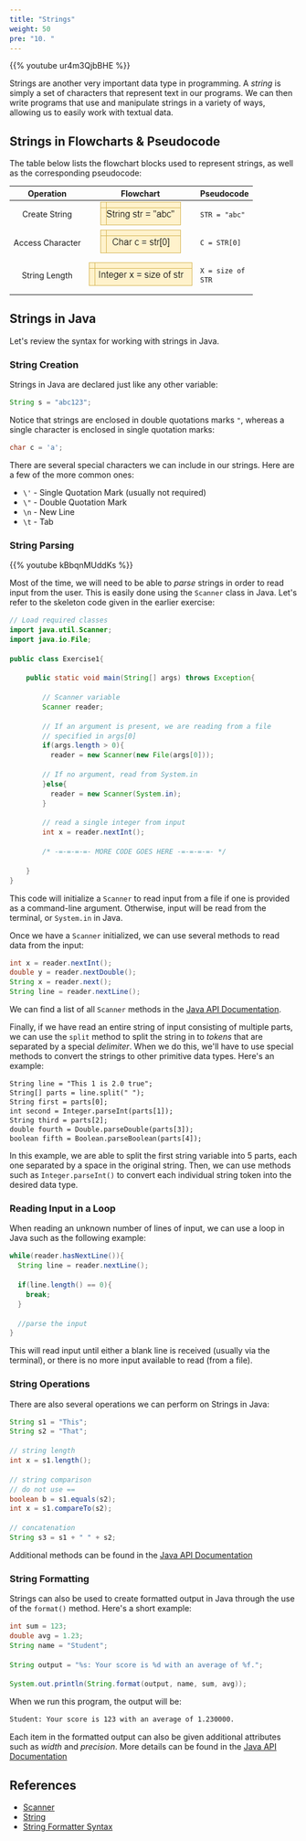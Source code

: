 ```yaml
---
title: "Strings"
weight: 50
pre: "10. "
---
```

{{% youtube ur4m3QjbBHE %}}

Strings are another very important data type in programming. A _string_ is simply a set of characters that represent text in our programs. We can then write programs that use and manipulate strings in a variety of ways, allowing us to easily work with textual data.

## Strings in Flowcharts & Pseudocode

The table below lists the flowchart blocks used to represent strings, as well as the corresponding pseudocode:

| Operation | Flowchart | Pseudocode |
|:---------:|:---------:|:-----------|
| Create String | ![Create String Flowchart Block](../../../images/1/1.3.x.10.string1.png) | <pre><code>STR = "abc"</code></pre> |
| Access Character | ![Access Character in String Flowchart Block](../../../images/1/1.3.x.10.string2.png) | <pre><code>C = STR[0]</code></pre> |
| String Length | ![String Length Flowchart Block](../../../images/1/1.3.x.10.string3.png) | <pre><code>X = size of STR</code></pre> |

## Strings in Java

Let's review the syntax for working with strings in Java.

### String Creation

Strings in Java are declared just like any other variable:

```java
String s = "abc123";
```

Notice that strings are enclosed in double quotations marks `"`, whereas a single character is enclosed in single quotation marks:

```java
char c = 'a';
```

There are several special characters we can include in our strings. Here are a few of the more common ones:
* `\'` - Single Quotation Mark (usually not required)
* `\"` - Double Quotation Mark
* `\n` - New Line
* `\t` - Tab

### String Parsing

{{% youtube kBbqnMUddKs %}}

Most of the time, we will need to be able to _parse_ strings in order to read input from the user. This is easily done using the `Scanner` class in Java. Let's refer to the skeleton code given in the earlier exercise:

```java
// Load required classes
import java.util.Scanner;
import java.io.File;

public class Exercise1{
  
    public static void main(String[] args) throws Exception{

        // Scanner variable
        Scanner reader;

        // If an argument is present, we are reading from a file
        // specified in args[0]
        if(args.length > 0){
          reader = new Scanner(new File(args[0]));

        // If no argument, read from System.in
        }else{
          reader = new Scanner(System.in);
        }

        // read a single integer from input
        int x = reader.nextInt();

        /* -=-=-=-=- MORE CODE GOES HERE -=-=-=-=- */

    }
}
```

This code will initialize a `Scanner` to read input from a file if one is provided as a command-line argument. Otherwise, input will be read from the terminal, or `System.in` in Java.

Once we have a `Scanner` initialized, we can use several methods to read data from the input:

```java
int x = reader.nextInt();
double y = reader.nextDouble();
String x = reader.next();
String line = reader.nextLine();
```

We can find a list of all `Scanner` methods in the [Java API Documentation](https://docs.oracle.com/javase/8/docs/api/java/util/Scanner.html). 

Finally, if we have read an entire string of input consisting of multiple parts, we can use the `split` method to split the string in to _tokens_ that are separated by a special _delimiter_. When we do this, we'll have to use special methods to convert the strings to other primitive data types. Here's an example:

```
String line = "This 1 is 2.0 true";
String[] parts = line.split(" ");
String first = parts[0];
int second = Integer.parseInt(parts[1]);
String third = parts[2];
double fourth = Double.parseDouble(parts[3]);
boolean fifth = Boolean.parseBoolean(parts[4]);
```

In this example, we are able to split the first string variable into $5$ parts, each one separated by a space in the original string. Then, we can use methods such as `Integer.parseInt()` to convert each individual string token into the desired data type.

### Reading Input in a Loop

When reading an unknown number of lines of input, we can use a loop in Java such as the following example:

```java
while(reader.hasNextLine()){
  String line = reader.nextLine();
  
  if(line.length() == 0){
    break;
  }
  
  //parse the input
}
```

This will read input until either a blank line is received (usually via the terminal), or there is no more input available to read (from a file). 

### String Operations

There are also several operations we can perform on Strings in Java:

```java
String s1 = "This";
String s2 = "That";

// string length
int x = s1.length();

// string comparison
// do not use == 
boolean b = s1.equals(s2);
int x = s1.compareTo(s2);

// concatenation
String s3 = s1 + " " + s2;
```

Additional methods can be found in the [Java API Documentation](https://docs.oracle.com/javase/8/docs/api/java/lang/String.html)

### String Formatting

Strings can also be used to create formatted output in Java through the use of the `format()` method. Here's a short example:

```java
int sum = 123;
double avg = 1.23;
String name = "Student";

String output = "%s: Your score is %d with an average of %f.";

System.out.println(String.format(output, name, sum, avg));
```

When we run this program, the output will be:

```tex
Student: Your score is 123 with an average of 1.230000.
```

Each item in the formatted output can also be given additional attributes such as _width_ and _precision_. More details can be found in the [Java API Documentation](https://docs.oracle.com/javase/8/docs/api/java/util/Formatter.html#syntax)

## References

* [Scanner](https://docs.oracle.com/javase/8/docs/api/java/util/Scanner.html)
* [String](https://docs.oracle.com/javase/8/docs/api/java/lang/String.html)
* [String Formatter Syntax](https://docs.oracle.com/javase/8/docs/api/java/util/Formatter.html#syntax)

